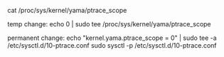 cat /proc/sys/kernel/yama/ptrace_scope

temp change:
echo 0 | sudo tee /proc/sys/kernel/yama/ptrace_scope

permanent change:
echo "kernel.yama.ptrace_scope = 0" | sudo tee -a /etc/sysctl.d/10-ptrace.conf
sudo sysctl -p /etc/sysctl.d/10-ptrace.conf
